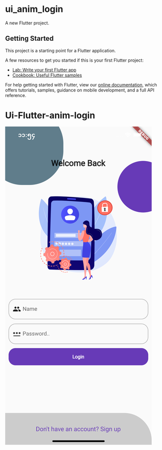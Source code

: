 # ui_anim_login

A new Flutter project.

## Getting Started

This project is a starting point for a Flutter application.

A few resources to get you started if this is your first Flutter project:

- [Lab: Write your first Flutter app](https://flutter.dev/docs/get-started/codelab)
- [Cookbook: Useful Flutter samples](https://flutter.dev/docs/cookbook)

For help getting started with Flutter, view our
[online documentation](https://flutter.dev/docs), which offers tutorials,
samples, guidance on mobile development, and a full API reference.
# Ui-Flutter-anim-login
![alt text](https://github.com/ZawXtutAung/Ui-Flutter-anim-login/blob/master/assets/images/Simulator%20Screen%20Shot%20-%20iPhone%2013%20Pro%20Max%20-%202022-06-07%20at%2023.54.43.png?raw=true)

